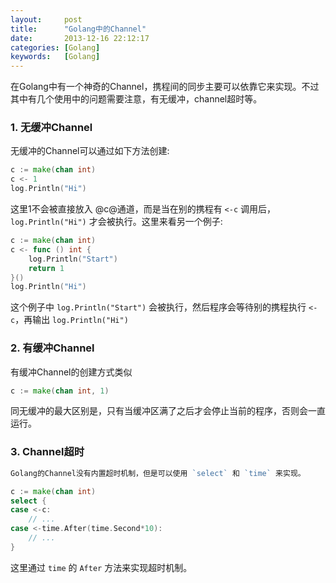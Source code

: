 ```yaml
---
layout:     post
title:      "Golang中的Channel"
date:       2013-12-16 22:12:17
categories: [Golang]
keywords:   [Golang]
---
```


在Golang中有一个神奇的Channel，携程间的同步主要可以依靠它来实现。不过其中有几个使用中的问题需要注意，有无缓冲，channel超时等。
<!--more-->

### 1. 无缓冲Channel

无缓冲的Channel可以通过如下方法创建:

```go
c := make(chan int)
c <- 1
log.Println("Hi")
```

这里1不会被直接放入 @c@通道，而是当在别的携程有 `<-c` 调用后， `log.Println("Hi")` 才会被执行。这里来看另一个例子:

```go
c := make(chan int)
c <- func () int {
	log.Println("Start")
	return 1
}()
log.Println("Hi")
```

这个例子中 `log.Println("Start")` 会被执行，然后程序会等待别的携程执行 `<-c`，再输出 `log.Println("Hi")`

### 2. 有缓冲Channel

有缓冲Channel的创建方式类似

```go
c := make(chan int, 1)
```

同无缓冲的最大区别是，只有当缓冲区满了之后才会停止当前的程序，否则会一直运行。

### 3. Channel超时

```go
Golang的Channel没有内置超时机制，但是可以使用 `select` 和 `time` 来实现。
```

```go
c := make(chan int)
select {
case <-c:
	// ...
case <-time.After(time.Second*10):
	// ...
}
```

这里通过 `time` 的 `After` 方法来实现超时机制。

